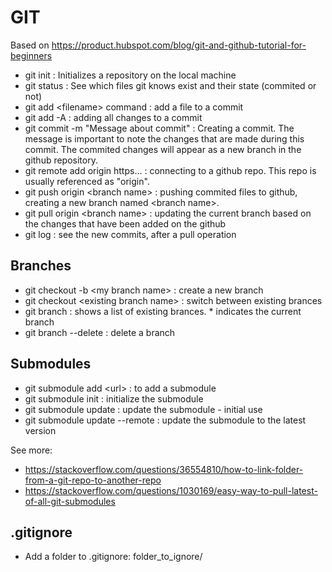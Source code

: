 # GIT 
Based on https://product.hubspot.com/blog/git-and-github-tutorial-for-beginners

- git init : Initializes a repository on the local machine
- git status : See which files git knows exist and their state (commited or not)
- git add \<filename> command : add a file to a commit
- git add -A : adding all changes to a commit
- git commit -m "Message about commit" : Creating a commit. The message is important to note the changes that are made during this commit. The commited changes will appear as a new branch in the github repository. 
- git remote add origin https... : connecting to a github repo. This repo is usually referenced as "origin".
- git push origin \<branch name> : pushing commited files to github, creating a new branch named \<branch name>.
- git pull origin \<branch name> : updating the current branch based on the changes that have been added on the github
- git log : see the new commits, after a pull operation

 ## Branches
 - git checkout -b \<my branch name> : create a new branch
 - git checkout \<existing branch name> : switch between existing brances
 - git branch : shows a list of existing brances. * indicates the current branch
 - git branch --delete <branchname> : delete a branch
 
 ## Submodules
 - git submodule add \<url> :  to add a submodule
 - git submodule init : initialize the submodule 
 - git submodule update : update the submodule - initial use
 - git submodule update --remote : update the submodule to the latest version
 
See more: 
 - https://stackoverflow.com/questions/36554810/how-to-link-folder-from-a-git-repo-to-another-repo
 - https://stackoverflow.com/questions/1030169/easy-way-to-pull-latest-of-all-git-submodules 

  
 ## .gitignore
 - Add a folder to .gitignore: folder_to_ignore/
  
